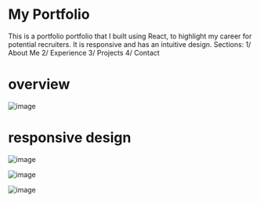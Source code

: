 # My Portfolio

This is a portfolio portfolio that I built using React, to highlight my career for potential recruiters. It is responsive and has an intuitive design. 
Sections: 
1/ About Me
2/ Experience
3/ Projects
4/ Contact

# overview 
![image](https://github.com/MaryemLahmer/MyPortfolio/assets/121202537/4929dbbb-07c9-4b24-a594-97850c3d99cb)


# responsive design
![image](https://github.com/MaryemLahmer/MyPortfolio/assets/121202537/5b32478d-aa60-4db6-9095-71c9e63a5ca3)

![image](https://github.com/MaryemLahmer/MyPortfolio/assets/121202537/d1154f55-4101-4cbf-abbb-3b5475844816)

![image](https://github.com/MaryemLahmer/MyPortfolio/assets/121202537/386fafd2-bee3-41c6-9b6d-c9aa9f57b13c)

